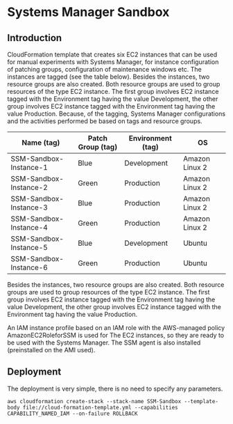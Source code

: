 # Systems Manager Sandbox

## Introduction
CloudFormation template that creates six EC2 instances that can be used for manual experiments with Systems Manager, for instance configuration of patching groups, configuration of maintenance windows etc. The instances are tagged (see the table below). Besides the instances, two resource groups are also created. Both resource groups are used to group resources of the type EC2 instance. The first group involves EC2 instance tagged with the Environment tag having the value Development, the other group involves EC2 instance tagged with the Environment tag having the value Production. Because, of the tagging, Systems Manager configurations and the activities performed be based on tags and resource groups.

| Name (tag)             | Patch Group (tag)  | Environment (tag) | OS             |
| ---------------------- | ------------------ | ----------------- | -------------- |
| SSM-Sandbox-Instance-1 | Blue               | Development       | Amazon Linux 2 |
| SSM-Sandbox-Instance-2 | Green              | Production        | Amazon Linux 2 |
| SSM-Sandbox-Instance-3 | Blue               | Production        | Amazon Linux 2 |
| SSM-Sandbox-Instance-4 | Green              | Production        | Amazon Linux 2 |
| SSM-Sandbox-Instance-5 | Blue               | Development       | Ubuntu         |
| SSM-Sandbox-Instance-6 | Green              | Production        | Ubuntu         |

Besides the instances, two resource groups are also created. Both resource groups are used to group resources of the type EC2 instance. The first group involves EC2 instance tagged with the Environment tag having the value Development, the other group involves EC2 instance tagged with the Environment tag having the value Production.

An IAM instance profile based on an IAM role with the AWS-managed policy AmazonEC2RoleforSSM is used for The EC2 instances, so they are ready to be used with the Systems Manager. The SSM agent is also installed (preinstalled on the AMI used).

## Deployment
The deployment is very simple, there is no need to specify any parameters.
```
aws cloudformation create-stack --stack-name SSM-Sandbox --template-body file://cloud-formation-template.yml --capabilities CAPABILITY_NAMED_IAM --on-failure ROLLBACK
```
